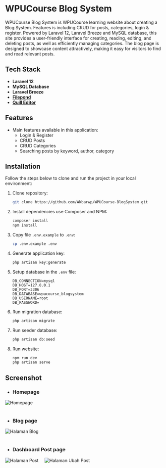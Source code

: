 # WPUCourse Blog System

WPUCourse Blog System is WPUCourse learning website about creating a Blog System. Features is including CRUD for posts, categories, login & register. Powered by Laravel 12, Laravel Breeze and MySQL database, this site provides a user-friendly interface for creating, reading, editing, and deleting posts, as well as efficiently managing categories. The blog page is designed to showcase content attractively, making it easy for visitors to find and read relevant posts.

## Tech Stack

- **Laravel 12**
- **MySQL Database**
- **Laravel Breeze**
- [**Filepond**](https://pqina.nl/filepond/)
- [**Quill Editor**](https://quilljs.com/)

## Features

- Main features available in this application:
  - Login & Register
  - CRUD Posts
  - CRUD Categories
  - Searching posts by keyword, author, category

## Installation

Follow the steps below to clone and run the project in your local environment:

1. Clone repository:

    ```bash
    git clone https://github.com/Akbarwp/WPUCourse-BlogSystem.git
    ```

2. Install dependencies use Composer and NPM:

    ```bash
    composer install
    npm install
    ```

3. Copy file `.env.example` to `.env`:

    ```bash
    cp .env.example .env
    ```

4. Generate application key:

    ```bash
    php artisan key:generate
    ```

5. Setup database in the `.env` file:

    ```plaintext
    DB_CONNECTION=mysql
    DB_HOST=127.0.0.1
    DB_PORT=3306
    DB_DATABASE=wpucourse_blogsystem
    DB_USERNAME=root
    DB_PASSWORD=
    ```

6. Run migration database:

    ```bash
    php artisan migrate
    ```

7. Run seeder database:

    ```bash
    php artisan db:seed
    ```

8. Run website:

    ```bash
    npm run dev
    php artisan serve
    ```

## Screenshot

- ### **Homepage**

<img src="https://github.com/user-attachments/assets/d746b7e6-0984-4d79-a369-982d941aee1b" alt="Homepage" width="" />
<br><br>

- ### **Blog page**

<img src="https://github.com/user-attachments/assets/263a2c1d-190e-4d3e-a5c3-e5901377b2d4" alt="Halaman Blog" width="" />
<br><br>

- ### **Dashboard Post page**

<img src="https://github.com/user-attachments/assets/55c06f9d-54fa-4d47-9b8b-4d4fe3a4c653" alt="Halaman Post" width="" />
&nbsp;&nbsp;&nbsp;
<img src="https://github.com/user-attachments/assets/3fe069b2-294b-4969-9618-15124a6276aa" alt="Halaman Ubah Post" width="" />
<br><br>
